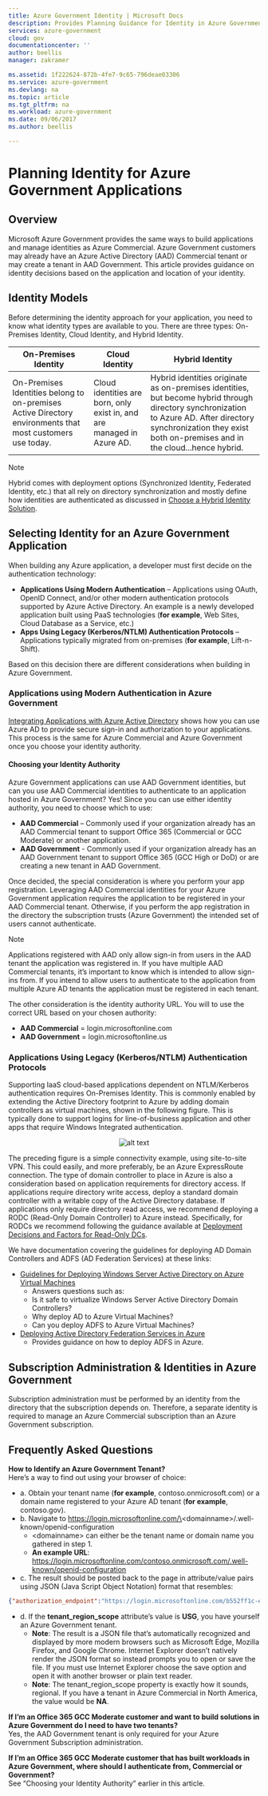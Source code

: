 ```yaml
---
title: Azure Government Identity | Microsoft Docs
description: Provides Planning Guidance for Identity in Azure Government
services: azure-government
cloud: gov
documentationcenter: ''
author: beellis
manager: zakramer

ms.assetid: 1f222624-872b-4fe7-9c65-796deae03306
ms.service: azure-government
ms.devlang: na
ms.topic: article
ms.tgt_pltfrm: na
ms.workload: azure-government
ms.date: 09/06/2017
ms.author: beellis

---
```

# Planning Identity for Azure Government Applications

## Overview
Microsoft Azure Government provides the same ways to build applications and manage identities as Azure Commercial. Azure Government customers may already have an Azure Active Directory (AAD) Commercial tenant or may create a tenant in AAD Government. This article provides guidance on identity decisions based on the application and location of your identity.

## Identity Models
Before determining the identity approach for your application, you need to know what identity types are available to you. There are three types: On-Premises Identity, Cloud Identity, and Hybrid Identity.


|On-Premises Identity|Cloud Identity|Hybrid Identity
|---|---|---|
|On-Premises Identities belong to on-premises Active Directory environments that most customers use today.|Cloud identities are born, only exist in, and are managed in Azure AD.|Hybrid identities originate as on-premises identities, but become hybrid through directory synchronization to Azure AD. After directory synchronization they exist both on-premises and in the cloud...hence hybrid.|

>[!NOTE]
>Hybrid comes with deployment options (Synchronized Identity, Federated Identity, etc.) that all rely on directory synchronization and mostly define how identities are authenticated as discussed in [Choose a Hybrid Identity Solution](..\active-directory\choose-hybrid-identity-solution.md).
>

## Selecting Identity for an Azure Government Application
When building any Azure application, a developer must first decide on the authentication technology:

- **Applications Using Modern Authentication** – Applications using OAuth, OpenID Connect, and/or other modern authentication protocols supported by Azure Active Directory.  An example is a newly developed application built using PaaS technologies (**for example**, Web Sites, Cloud Database as a Service, etc.)
- **Apps Using Legacy (Kerberos/NTLM) Authentication Protocols** – Applications typically migrated from on-premises (**for example**, Lift-n-Shift).

Based on this decision there are different considerations when building in Azure Government.

### Applications using Modern Authentication in Azure Government
[Integrating Applications with Azure Active Directory](..\active-directory\develop\active-directory-integrating-applications.md) shows how you can use Azure AD to provide secure sign-in and authorization to your applications.  This process is the same for Azure Commercial and Azure Government once you choose your identity authority.

#### Choosing your Identity Authority
Azure Government applications can use AAD Government identities, but can you use AAD Commercial identities to authenticate to an application hosted in Azure Government?  Yes!  Since you can use either identity authority, you need to choose which to use:

-	**AAD Commercial** – Commonly used if your organization already has an AAD Commercial tenant to support Office 365 (Commercial or GCC Moderate) or another application.
-	**AAD Government** - Commonly used if your organization already has an AAD Government tenant to support Office 365 (GCC High or DoD) or are creating a new tenant in AAD Government.

Once decided, the special consideration is where you perform your app registration. Leveraging AAD Commercial identities for your Azure Government application requires the application to be registered in your AAD Commercial tenant. Otherwise, if you perform the app registration in the directory the subscription trusts (Azure Government) the intended set of users cannot authenticate.

>[!NOTE]
> Applications registered with AAD only allow sign-in from users in the AAD tenant the application was registered in. If you have multiple AAD Commercial tenants, it’s important to know which is intended to allow sign-ins from. If you intend to allow users to authenticate to the application from multiple Azure AD tenants the application must be registered in each tenant.
>

The other consideration is the identity authority URL.  You will to use the correct URL based on your chosen authority:

-	**AAD Commercial** = login.microsoftonline.com
-	**AAD Government** = login.microsoftonline.us

### Applications Using Legacy (Kerberos/NTLM) Authentication Protocols
Supporting IaaS cloud-based applications dependent on NTLM/Kerberos authentication requires On-Premises Identity. This is commonly enabled by extending the Active Directory footprint to Azure by adding domain controllers as virtual machines, shown in the following figure. This is typically done to support logins for line-of-business application and other apps that require Windows Integrated authentication.

<div align="center">

![alt text](./media/documentation-government-plan-identity-extending-ad-to-azure-iaas.png "Extending On-Premises Active Directory Footprint to Azure IaaS")
</div>

The preceding figure is a simple connectivity example, using site-to-site VPN. This could easily, and more preferably, be an Azure ExpressRoute connection. The type of domain controller to place in Azure is also a consideration based on application requirements for directory access. If applications require directory write access, deploy a standard domain controller with a writable copy of the Active Directory database. If applications only require directory read access, we recommend deploying a RODC (Read-Only Domain Controller) to Azure instead. Specifically, for RODCs we recommend following the guidance available at [Deployment Decisions and Factors for Read-Only DCs](https://msdn.microsoft.com/en-us/library/azure/jj156090.aspx#BKMK_RODC).

We have documentation covering the guidelines for deploying AD Domain Controllers and ADFS (AD Federation Services) at these links:

 - [Guidelines for Deploying Windows Server Active Directory on Azure Virtual Machines](https://msdn.microsoft.com/en-us/library/azure/jj156090.aspx) 
   -  Answers questions such as:
    -   Is it safe to virtualize Windows Server Active Directory Domain Controllers?
    -   Why deploy AD to Azure Virtual Machines?
    -   Can you deploy ADFS to Azure Virtual Machines?
 - [Deploying Active Directory Federation Services in Azure](..\active-directory\connect\active-directory-aadconnect-azure-adfs.md)
   -   Provides guidance on how to deploy ADFS in Azure.

## Subscription Administration & Identities in Azure Government
Subscription administration must be performed by an identity from the directory that the subscription depends on. Therefore, a separate identity is required to manage an Azure Commercial subscription than an Azure Government subscription.

## Frequently Asked Questions

**How to Identify an Azure Government Tenant?**  
Here’s a way to find out using your browser of choice:

   - a.	Obtain your tenant name (**for example**, contoso.onmicrosoft.com) or a domain name registered to your Azure AD tenant (**for example**, contoso.gov).  
   - b.	Navigate to https://login.microsoftonline.com/\<domainname\>/.well-known/openid-configuration  
     - \<domainname\> can either be the tenant name or domain name you gathered in step 1.
     - **An example URL**: https://login.microsoftonline.com/contoso.onmicrosoft.com/.well-known/openid-configuration
   - c.	The result should be posted back to the page in attribute/value pairs using JSON (Java Script Object Notation) format that resembles:

```json
{"authorization_endpoint":"https://login.microsoftonline.com/b552ff1c-edad-4b6f-b301-5963a979bc4d/oauth2/authorize","token_endpoint":"https://login.microsoftonline.com/b552ff1c-edad-4b6f-b301-5963a979bc4d/oauth2/token","token_endpoint_auth_methods_supported":["client_secret_post","private_key_jwt"],"jwks_uri":"https://login.microsoftonline.com/common/discovery/keys","response_modes_supported":["query","fragment","form_post"],"subject_types_supported":["pairwise"],"id_token_signing_alg_values_supported":["RS256"],"http_logout_supported":true,"frontchannel_logout_supported":true,"end_session_endpoint":"https://login.microsoftonline.com/b552ff1c-edad-4b6f-b301-5963a979bc4d/oauth2/logout","response_types_supported":["code","id_token","code id_token","token id_token","token"],"scopes_supported":["openid"],"issuer":"https://sts.windows.net/b552ff1c-edad-4b6f-b301-5963a979bc4d/","claims_supported":["sub","iss","cloud_instance_name","cloud_instance_host_name","cloud_graph_host_name","aud","exp","iat","auth_time","acr","amr","nonce","email","given_name","family_name","nickname"],"microsoft_multi_refresh_token":true,"check_session_iframe":"https://login.microsoftonline.com/b552ff1c-edad-4b6f-b301-5963a979bc4d/oauth2/checksession","userinfo_endpoint":"https://login.microsoftonline.com/b552ff1c-edad-4b6f-b301-5963a979bc4d/openid/userinfo","tenant_region_scope":"USG","cloud_instance_name":"microsoftonline.com","cloud_graph_host_name":"graph.windows.net"}
```

   - d. If the **tenant_region_scope** attribute’s value is **USG**, you have yourself an Azure Government tenant.
     - **Note**: The result is a JSON file that’s automatically recognized and displayed by more modern browsers such as Microsoft Edge, Mozilla Firefox, and Google Chrome. Internet Explorer doesn’t natively render the JSON format so instead prompts you to open or save the file. If you must use Internet Explorer choose the save option and open it with another browser or plain text reader.
     - **Note**: The tenant_region_scope property is exactly how it sounds, regional. If you have a tenant in Azure Commercial in North America, the value would be **NA**.

**If I’m an Office 365 GCC Moderate customer and want to build solutions in Azure Government do I need to have two tenants?**  
Yes, the AAD Government tenant is only required for your Azure Government Subscription administration.

**If I’m an Office 365 GCC Moderate customer that has built workloads in Azure Government, where should I authenticate from, Commercial or Government?**  
See “Choosing your Identity Authority” earlier in this article.